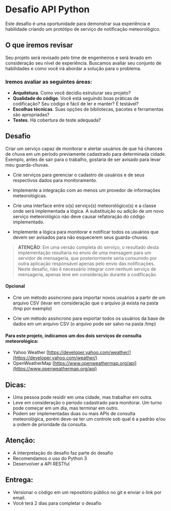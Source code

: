 # Desafio API Python

Este desafio é uma oportunidade para demonstrar sua experiência e habilidade criando um protótipo de serviço de notificação meteorológico.

## O que iremos revisar

Seu projeto será revisado pelo time de engenheiros e será levado em consideração seu nível de experiência.
Buscamos avaliar seu conjunto de habilidades e como você irá abordar a solução para o problema.

### Iremos avaliar as seguintes áreas:

-   **Arquitetura**. Como você decidiu estruturar seu projeto?
-   **Qualidade do código**. Você está seguindo boas práticas de codificação? Seu código é fácil de ler e manter? É testável?
-   **Escolhas técnicas**. Suas opções de bibliotecas, pacotes e ferramentas são apropriadas?
-   **Testes**. Há cobertura de teste adequada?

## Desafio

Criar um serviço capaz de monitorar e alertar usuários de que há chances de chuva em um período previamente cadastrado para determinada cidade. Exemplo, antes de sair para o trabalho, gostaria de ser avisado para levar meu guarda-chuvas.

- Crie serviços para gerenciar o cadastro de usuários e de seus respectivos dados para monitoramento.

- Implemente a integração com ao menos um provedor de informações meteorológicas.

- Crie uma interface entre o(s) serviço(s) meteorológico(s) e a classe onde será implementada a lógica. A substituição ou adição de um novo serviço meteorológico não deve causar refatoração do código implementado.

- Implemente a lógica para monitorar e notificar todos os usuários que devem ser avisados para não esquecerem seus guarda-chuvas.
> **ATENÇÃO**: Em uma versão completa do serviço, o resultado desta
> implementação resultaria no envio de uma mensagem para um servidor de
> mensageria, que posteriormente seria consumido por outra aplicação
> responsável apenas pelo envio das notificações. Neste desafio, não é
> necessário integrar com nenhum serviço de mensageria, apenas leve em
> consideração durante a codificação.

#### Opcional

- Crie um método assíncrono para importar novos usuários a partir de um arquivo CSV (levar em consideração que o arquivo já exista na pasta /tmp por exemplo)

- Crie um método assíncrono para exportar todos os usuários da base de dados em um arquivo CSV (o arquivo pode ser salvo na pasta /tmp)

#### Para este projeto, indicamos um dos dois serviços de consulta meteorológica:

 - Yahoo Weather [https://developer.yahoo.com/weather/](https://developer.yahoo.com/weather/)
 - OpenWeatherMap [https://www.openweathermap.org/api](https://www.openweathermap.org/api)

## Dicas:

 - Uma pessoa pode residir em uma cidade, mas trabalhar em outra.
 - Leve em consideração o período cadastrado para monitorar. Um turno
   pode começar em um dia, mas terminar em outro.
 - Podem ser implementadas duas ou mais APIs de consulta meteorológica,
   porém deve-se ter um controle sob qual é a padrão e/ou a ordem de
   prioridade da consulta.

## Atenção:

 - A interpretação do desafio faz parte do desafio
 - Recomendamos o uso do Python 3
 - Desenvolver a API RESTful

## Entrega:

- Versionar o código em um repositório público no git e enviar o link por email.
- Você terá 2 dias para completar o desafio
